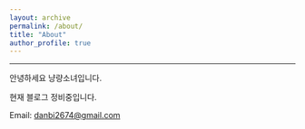 ```yaml
---
layout: archive
permalink: /about/
title: "About"
author_profile: true
---
```


---


안녕하세요 냥량소녀입니다.

현재 블로그 정비중입니다.

Email: danbi2674@gmail.com
